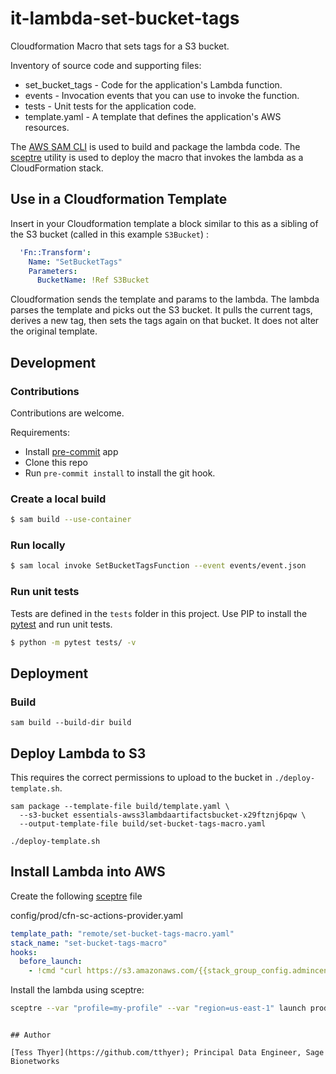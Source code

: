 # it-lambda-set-bucket-tags

Cloudformation Macro that sets tags for a S3 bucket.

Inventory of source code and supporting files:

- set_bucket_tags - Code for the application's Lambda function.
- events - Invocation events that you can use to invoke the function.
- tests - Unit tests for the application code.
- template.yaml - A template that defines the application's AWS resources.

The [AWS SAM CLI](https://docs.aws.amazon.com/serverless-application-model/latest/developerguide/serverless-sam-cli-install.html) is used to build and package the lambda code. The [sceptre](https://github.com/Sceptre/sceptre) utility is used to deploy the macro that invokes the lambda as a CloudFormation stack.

## Use in a Cloudformation Template
Insert in your Cloudformation template a block similar to this as a sibling
of the S3 bucket (called in this example `S3Bucket`) :
```yaml
  'Fn::Transform':
    Name: "SetBucketTags"
    Parameters:
      BucketName: !Ref S3Bucket
```

Cloudformation sends the template and params to the lambda. The lambda parses
the template and picks out the S3 bucket. It pulls the current tags, derives a
new tag, then sets the tags again on that bucket. It does not alter the original
template.

## Development

### Contributions
Contributions are welcome.

Requirements:
* Install [pre-commit](https://pre-commit.com/#install) app
* Clone this repo
* Run `pre-commit install` to install the git hook.

### Create a local build

```bash
$ sam build --use-container
```

### Run locally

```bash
$ sam local invoke SetBucketTagsFunction --event events/event.json
```

### Run unit tests
Tests are defined in the `tests` folder in this project. Use PIP to install the
[pytest](https://docs.pytest.org/en/latest/) and run unit tests.

```bash
$ python -m pytest tests/ -v
```

## Deployment

### Build

```shell script
sam build --build-dir build
```

## Deploy Lambda to S3
This requires the correct permissions to upload to the bucket in `./deploy-template.sh`.

```shell script
sam package --template-file build/template.yaml \
  --s3-bucket essentials-awss3lambdaartifactsbucket-x29ftznj6pqw \
  --output-template-file build/set-bucket-tags-macro.yaml

./deploy-template.sh
```



## Install Lambda into AWS
Create the following [sceptre](https://github.com/Sceptre/sceptre) file

config/prod/cfn-sc-actions-provider.yaml
```yaml
template_path: "remote/set-bucket-tags-macro.yaml"
stack_name: "set-bucket-tags-macro"
hooks:
  before_launch:
    - !cmd "curl https://s3.amazonaws.com/{{stack_group_config.admincentral_cf_bucket}}/it-lambda-set-bucket-tags/master/set-bucket-tags-macro.yaml --create-dirs -o templates/remote/set-bucket-tags-macro.yaml"
```

Install the lambda using sceptre:
```bash script
sceptre --var "profile=my-profile" --var "region=us-east-1" launch prod/cfn-sc-actions-provider.yaml
```


```

## Author

[Tess Thyer](https://github.com/tthyer); Principal Data Engineer, Sage Bionetworks

